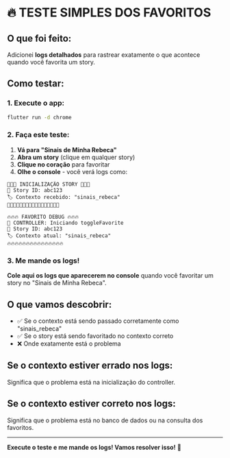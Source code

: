 # 🔥 TESTE SIMPLES DOS FAVORITOS

## O que foi feito:
Adicionei **logs detalhados** para rastrear exatamente o que acontece quando você favorita um story.

## Como testar:

### 1. Execute o app:
```bash
flutter run -d chrome
```

### 2. Faça este teste:

1. **Vá para "Sinais de Minha Rebeca"**
2. **Abra um story** (clique em qualquer story)
3. **Clique no coração** para favoritar
4. **Olhe o console** - você verá logs como:

```
🚀🚀🚀 INICIALIZAÇÃO STORY 🚀🚀🚀
📖 Story ID: abc123
🏷️ Contexto recebido: "sinais_rebeca"
🚀🚀🚀🚀🚀🚀🚀🚀🚀🚀🚀🚀🚀🚀🚀🚀🚀

🔥🔥🔥 FAVORITO DEBUG 🔥🔥🔥
💾 CONTROLLER: Iniciando toggleFavorite
📖 Story ID: abc123
🏷️ Contexto atual: "sinais_rebeca"
🔥🔥🔥🔥🔥🔥🔥🔥🔥🔥🔥🔥🔥🔥🔥
```

### 3. Me mande os logs!

**Cole aqui os logs que aparecerem no console** quando você favoritar um story no "Sinais de Minha Rebeca".

## O que vamos descobrir:

- ✅ Se o contexto está sendo passado corretamente como "sinais_rebeca"
- ✅ Se o story está sendo favoritado no contexto correto
- ❌ Onde exatamente está o problema

## Se o contexto estiver errado nos logs:

Significa que o problema está na inicialização do controller.

## Se o contexto estiver correto nos logs:

Significa que o problema está no banco de dados ou na consulta dos favoritos.

---

**Execute o teste e me mande os logs! Vamos resolver isso!** 🚀